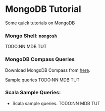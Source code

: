 # MongoDB Tutorial
Some quick tutorials on MongoDB

### Mongo Shell: `mongosh`
TODO:NN MDB TUT

### MongoDB Compass Queries
Download MongoDB Compass from [here](https://www.mongodb.com/try/download/compass).

Sample queries
TODO:NN MDB TUT

### Scala Sample Queries:
- Scala sample queries.
  TODO:NN MDB TUT
